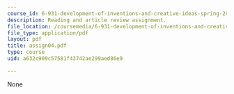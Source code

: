 ```yaml
---
course_id: 6-931-development-of-inventions-and-creative-ideas-spring-2008
description: Reading and article review assignment.
file_location: /coursemedia/6-931-development-of-inventions-and-creative-ideas-spring-2008/a632c909c57581f43742ae299aed86e9_assign04.pdf
file_type: application/pdf
layout: pdf
title: assign04.pdf
type: course
uid: a632c909c57581f43742ae299aed86e9

---
```

None